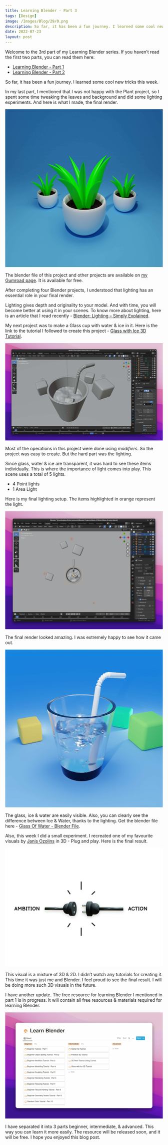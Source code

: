 ```yaml
---
title: Learning Blender - Part 3
tags: [Design]
image: /Images/Blog/29/0.png
description: So far, it has been a fun journey. I learned some cool new tricks this week
date: 2022-07-23
layout: post
---
```



Welcome to the 3rd part of my Learning Blender series. If you haven’t read the first two parts, you can read them here:

- [Learning Blender - Part 1](/blog/i-started-learning-blender)
- [Learning Blender - Part 2](/blog/learning-blender-part-2)

So far, it has been a fun journey. I learned some cool new tricks this week.

In my last part, I mentioned that I was not happy with the Plant project, so I spent some time tweaking the leaves and background and did some lighting experiments. And here is what I made, the final render.

![Plant](/Images/Blog/29/1.jpeg "Plant")

The blender file of this project and other projects are available on [my Gumroad page](https://shop.vyshnav.xyz/?tags=blender). It is available for free.

After completing four Blender projects, I understood that lighting has an essential role in your final render.

Lighting gives depth and originality to your model. And with time, you will become better at using it in your scenes. To know more about lighting, here is an article that I read recently - [Blender: Lighting – Simply Explained](https://m.all3dp.com/2/blender-lighting-simply-explained/).

My next project was to make a Glass cup with water & ice in it. Here is the link to the tutorial I followed to create this project - [Glass with Ice 3D Tutorial](https://youtu.be/jCVEtLjpeB8).

![Glass](/Images/Blog/29/2.jpeg "Glass")

Most of the operations in this project were done using *modifiers*. So the project was easy to create. But the hard part was the lighting.

Since glass, water & ice are transparent, it was hard to see these items individually. This is where the importance of light comes into play. This scene uses a total of 5 lights.

- 4 Point lights
- 1 Area Light

Here is my final lighting setup. The items highlighted in orange represent the light.

![Lights](/Images/Blog/29/3.png "Lights")

The final render looked amazing. I was extremely happy to see how it came out.

![Glass with Ice](/Images/Blog/29/4.jpeg "Glass with Ice")

The glass, ice & water are easily visible. Also, you can clearly see the difference between Ice & Water, thanks to the lighting. Get the blender file here - [Glass Of Water - Blender File](https://shop.vyshnav.xyz/l/iwbhz).

Also, this week I did a small experiment. I recreated one of my favourite visuals by [Janis Ozolins](https://twitter.com/OzolinsJanis) in 3D - Plug and play. Here is the final result.

![Plug and play](/Images/Blog/29/5.jpeg "Plug and play")

This visual is a mixture of 3D & 2D. I didn’t watch any tutorials for creating it. This time it was just me and Blender. I feel proud to see the final result. I will be doing more such 3D visuals in the future.

I have another update. The free resource for learning Blender I mentioned in part 1 is in progress. It will contain all free resources & materials required for learning Blender.

![Notion](/Images/Blog/29/6.jpeg "Notion")

I have separated it into 3 parts beginner, intermediate, & advanced. This way you can learn it more easily. The resource will be released soon, and it will be free. I hope you enjoyed this blog post.